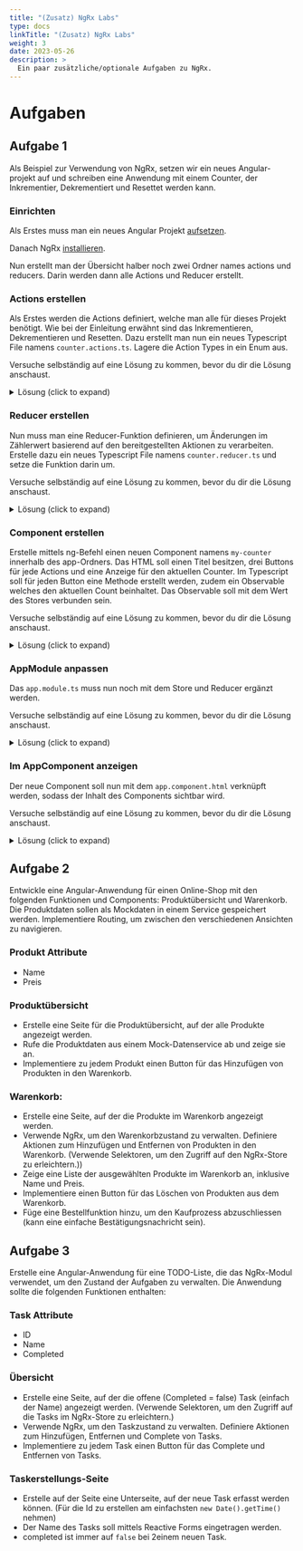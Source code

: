 ```yaml
---
title: "(Zusatz) NgRx Labs"
type: docs
linkTitle: "(Zusatz) NgRx Labs"
weight: 3
date: 2023-05-26
description: >
  Ein paar zusätzliche/optionale Aufgaben zu NgRx.
---
```


# Aufgaben

## Aufgabe 1

Als Beispiel zur Verwendung von NgRx, setzen wir ein neues Angular-projekt auf und schreiben eine Anwendung mit einem Counter, der Inkrementier, Dekrementiert und Resettet werden kann.

### Einrichten

Als Erstes muss man ein neues Angular Projekt [aufsetzen](../../../../docs/web/angular/03_1_ts_einführung_angular#angular-projekt-aufsetzen).

Danach NgRx [installieren](../../../../docs/web/angular/08_1_ts_ngrx#installation).

Nun erstellt man der Übersicht halber noch zwei Ordner names actions und reducers. Darin werden dann alle Actions und Reducer erstellt.

### Actions erstellen

Als Erstes werden die Actions definiert, welche man alle für dieses Projekt benötigt. Wie bei der Einleitung erwähnt sind das Inkrementieren, Dekrementieren und Resetten. Dazu erstellt man nun ein neues Typescript File namens `counter.actions.ts`.
Lagere die Action Types in ein Enum aus.

Versuche selbständig auf eine Lösung zu kommen, bevor du dir die Lösung anschaust.

<details>
<summary>Lösung (click to expand)</summary>

```typescript
export enum ActionTypes {
  INCREMENT = "[Counter Component] Increment",
  DECREMENT = "[Counter Component] Decrement",
  RESET = "[Counter Component] Reset",
}
```

```typescript
import { createAction } from "@ngrx/store";

export const increment = createAction(ActionTypes.INCREMENT);
export const decrement = createAction(ActionTypes.DECREMENT);
export const reset = createAction(ActionTypes.RESET);
```

</details>

### Reducer erstellen

Nun muss man eine Reducer-Funktion definieren, um Änderungen im Zählerwert basierend auf den bereitgestellten Aktionen zu verarbeiten. Erstelle dazu ein neues Typescript File namens `counter.reducer.ts` und setze die Funktion darin um.

Versuche selbständig auf eine Lösung zu kommen, bevor du dir die Lösung anschaust.

<details>
<summary>Lösung (click to expand)</summary>

```typescript
import { createReducer, on } from "@ngrx/store";
import { increment, decrement, reset } from "./counter.actions";

export const initialState = 0;

export const counterReducer = createReducer(
  initialState,
  on(increment, (state) => state + 1),
  on(decrement, (state) => state - 1),
  on(reset, (state) => 0),
);
```

</details>

### Component erstellen

Erstelle mittels ng-Befehl einen neuen Component namens `my-counter` innerhalb des app-Ordners. Das HTML soll einen Titel besitzen, drei Buttons für jede Actions und eine Anzeige für den aktuellen Counter.
Im Typescript soll für jeden Button eine Methode erstellt werden, zudem ein Observable welches den aktuellen Count beinhaltet. Das Observable soll mit dem Wert des Stores verbunden sein.

Versuche selbständig auf eine Lösung zu kommen, bevor du dir die Lösung anschaust.

<details>
<summary>Lösung (click to expand)</summary>

```typescript
import { Component } from "@angular/core";
import { Store } from "@ngrx/store";
import { Observable } from "rxjs";
import { increment, decrement, reset } from "../counter.actions";

@Component({
  selector: "app-my-counter",
  templateUrl: "./my-counter.component.html",
})
export class MyCounterComponent {
  count$: Observable<number>;

  constructor(private store: Store<{ count: number }>) {
    this.count$ = store.select("count");
  }

  increment() {
    this.store.dispatch(increment());
  }

  decrement() {
    this.store.dispatch(decrement());
  }

  reset() {
    this.store.dispatch(reset());
  }
}
```

```html
<button (click)="increment()">Increment</button>

<div>Current Count: {{ count$ | async }}</div>

<button (click)="decrement()">Decrement</button>

<button (click)="reset()">Reset Counter</button>
```

</details>

### AppModule anpassen

Das `app.module.ts` muss nun noch mit dem Store und Reducer ergänzt werden.

Versuche selbständig auf eine Lösung zu kommen, bevor du dir die Lösung anschaust.

<details>
<summary>Lösung (click to expand)</summary>

```typescript
import { BrowserModule } from "@angular/platform-browser";
import { NgModule } from "@angular/core";

import { AppComponent } from "./app.component";

import { StoreModule } from "@ngrx/store";
import { counterReducer } from "./counter.reducer";
import { MyCounterComponent } from "./my-counter/my-counter.component";

@NgModule({
  declarations: [AppComponent, MyCounterComponent],
  imports: [BrowserModule, StoreModule.forRoot({ count: counterReducer })],
  providers: [],
  bootstrap: [AppComponent],
})
export class AppModule {}
```

</details>

### Im AppComponent anzeigen

Der neue Component soll nun mit dem `app.component.html` verknüpft werden, sodass der Inhalt des Components sichtbar wird.

Versuche selbständig auf eine Lösung zu kommen, bevor du dir die Lösung anschaust.

<details>
<summary>Lösung (click to expand)</summary>

```html
<h1>NgRx Tutorial</h1>

<app-my-counter></app-my-counter>
```

</details>

## Aufgabe 2

Entwickle eine Angular-Anwendung für einen Online-Shop mit den folgenden Funktionen und Components: Produktübersicht und Warenkorb. Die Produktdaten sollen als Mockdaten in einem Service gespeichert werden. Implementiere Routing, um zwischen den verschiedenen Ansichten zu navigieren.

### Produkt Attribute

- Name
- Preis

### Produktübersicht

- Erstelle eine Seite für die Produktübersicht, auf der alle Produkte angezeigt werden.
- Rufe die Produktdaten aus einem Mock-Datenservice ab und zeige sie an.
- Implementiere zu jedem Produkt einen Button für das Hinzufügen von Produkten in den Warenkorb.

### Warenkorb:

- Erstelle eine Seite, auf der die Produkte im Warenkorb angezeigt werden.
- Verwende NgRx, um den Warenkorbzustand zu verwalten. Definiere Aktionen zum Hinzufügen und Entfernen von Produkten in den Warenkorb. (Verwende Selektoren, um den Zugriff auf den NgRx-Store zu erleichtern.))
- Zeige eine Liste der ausgewählten Produkte im Warenkorb an, inklusive Name und Preis.
- Implementiere einen Button für das Löschen von Produkten aus dem Warenkorb.
- Füge eine Bestellfunktion hinzu, um den Kaufprozess abzuschliessen (kann eine einfache Bestätigungsnachricht sein).

## Aufgabe 3

Erstelle eine Angular-Anwendung für eine TODO-Liste, die das NgRx-Modul verwendet, um den Zustand der Aufgaben zu verwalten. Die Anwendung sollte die folgenden Funktionen enthalten:

### Task Attribute

- ID
- Name
- Completed

### Übersicht

- Erstelle eine Seite, auf der die offene (Completed = false) Task (einfach der Name) angezeigt werden. (Verwende Selektoren, um den Zugriff auf die Tasks im NgRx-Store zu erleichtern.)
- Verwende NgRx, um den Taskzustand zu verwalten. Definiere Aktionen zum Hinzufügen, Entfernen und Complete von Tasks.
- Implementiere zu jedem Task einen Button für das Complete und Entfernen von Tasks.

### Taskerstellungs-Seite

- Erstelle auf der Seite eine Unterseite, auf der neue Task erfasst werden können. (Für die Id zu erstellen am einfachsten `new Date().getTime()` nehmen)
- Der Name des Tasks soll mittels Reactive Forms eingetragen werden.
- completed ist immer auf `false` bei 2einem neuen Task.
